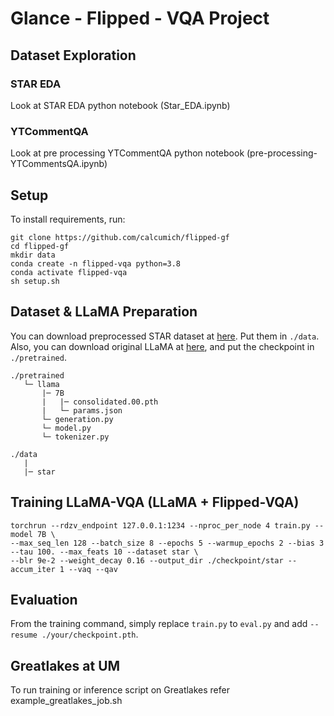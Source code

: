 # Glance - Flipped - VQA Project

## Dataset Exploration
### STAR EDA
Look at STAR EDA python notebook (Star_EDA.ipynb)
### YTCommentQA
Look at pre processing YTCommentQA python notebook (pre-processing-YTCommentsQA.ipynb)

## Setup
To install requirements, run:
```
git clone https://github.com/calcumich/flipped-gf
cd flipped-gf
mkdir data
conda create -n flipped-vqa python=3.8
conda activate flipped-vqa
sh setup.sh
```

## Dataset & LLaMA Preparation

You can download preprocessed STAR dataset at [here](https://drive.google.com/drive/folders/1WuvatnwVXphXlSdcW9UpUuIjs1vn1Tms). Put them in ```./data```. Also, you can download original LLaMA at [here](https://github.com/facebookresearch/llama/tree/llama_v1), and put the checkpoint in ```./pretrained```. 

```
./pretrained
   └─ llama
       |─ 7B
       |   |─ consolidated.00.pth
       |   └─ params.json
       └─ generation.py
       └─ model.py
       └─ tokenizer.py

./data
   |
   |─ star
```

## Training LLaMA-VQA (LLaMA + Flipped-VQA)

```
torchrun --rdzv_endpoint 127.0.0.1:1234 --nproc_per_node 4 train.py --model 7B \
--max_seq_len 128 --batch_size 8 --epochs 5 --warmup_epochs 2 --bias 3 --tau 100. --max_feats 10 --dataset star \
--blr 9e-2 --weight_decay 0.16 --output_dir ./checkpoint/star --accum_iter 1 --vaq --qav
```

## Evaluation
From the training command, simply replace ```train.py``` to ```eval.py``` and add ```--resume ./your/checkpoint.pth```.

## Greatlakes at UM
To run training or inference script on Greatlakes refer example_greatlakes_job.sh 



